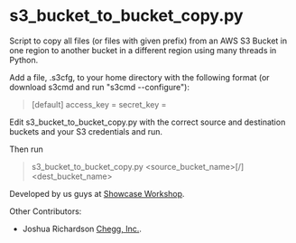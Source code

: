 s3_bucket_to_bucket_copy.py
===========================

Script to copy all files (or files with given prefix) from an AWS S3 Bucket in one region to another bucket in a different region using many
threads in Python.

Add a file, .s3cfg, to your home directory with the following format (or download s3cmd and run "s3cmd --configure"):

> [default]
> access_key = <your access key here>
> secret_key = <your secret key here>

Edit s3_bucket_to_bucket_copy.py with the correct source and destination buckets and your S3 credentials and run.

Then run

> s3_bucket_to_bucket_copy.py <source_bucket_name>[/<prefix>] <dest_bucket_name> 

Developed by us guys at [Showcase Workshop](http://www.showcaseworkshop.com).

Other Contributors:

* Joshua Richardson [Chegg, Inc.](http://chegg.com).
